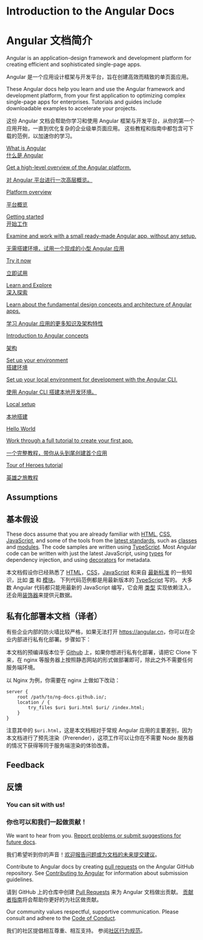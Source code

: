 <h1 class="no-toc">Introduction to the Angular Docs</h1>

<h1 class="no-toc">Angular 文档简介</h1>

Angular is an application-design framework and development platform for creating efficient and sophisticated single-page apps.

Angular 是一个应用设计框架与开发平台，旨在创建高效而精致的单页面应用。

These Angular docs help you learn and use the Angular framework and development platform, from your first application to optimizing complex single-page apps for enterprises.
Tutorials and guides include downloadable examples to accelerate your projects.

这份 Angular 文档会帮助你学习和使用 Angular 框架与开发平台，从你的第一个应用开始，一直到优化复杂的企业级单页面应用。
这些教程和指南中都包含可下载的范例，以加速你的学习。

<div class="card-container">
  <a href="guide/what-is-angular" class="docs-card" title="Angular Platform Overview">
    <section>What is Angular</section>
    <section>什么是 Angular</section>
    <p>Get a high-level overview of the Angular platform.</p>
    <p>对 Angular 平台进行一次高层概览。</p>
    <p class="card-footer">Platform overview</p>
    <p class="card-footer">平台概览</p>
  </a>
  <a href="start" class="docs-card" title="Getting started">
    <section>Getting started</section>
    <section>开始工作</section>
    <p>Examine and work with a small ready-made Angular app, without any setup.</p>
    <p>无需搭建环境，试用一个现成的小型 Angular 应用</p>
    <p class="card-footer">Try it now</p>
    <p class="card-footer">立即试用</p>
  </a>
  <a href="guide/architecture" class="docs-card" title="Angular Concepts">
    <section>Learn and Explore</section>
    <section>深入探索</section>
    <p>Learn about the fundamental design concepts and architecture of Angular apps.</p>
      <p>学习 Angular 应用的更多知识及架构特性</p>
    <p class="card-footer">Introduction to Angular concepts</p>
      <p class="card-footer">架构</p>
  </a>
  <a href="guide/setup-local" class="docs-card" title="Angular Local Environment Setup">
    <section>Set up your environment</section>
    <section>搭建环境</section>
    <p>Set up your local environment for development with the Angular CLI.</p>
    <p>使用 Angular CLI 搭建本地开发环境。</p>
    <p class="card-footer">Local setup</p>
    <p class="card-footer">本地搭建</p>
  </a>
  <a href="tutorial" class="docs-card" title="Work through a full tutorial">
    <section>Hello World</section>
    <p>Work through a full tutorial to create your first app.</p>
    <p>一个完整教程，带你从头到尾创建首个应用</p>
    <p class="card-footer">Tour of Heroes tutorial</p>
    <p class="card-footer">英雄之旅教程</p>
  </a>
</div>

## Assumptions

## 基本假设

These docs assume that you are already familiar with [HTML](https://developer.mozilla.org/docs/Learn/HTML/Introduction_to_HTML "Learn HTML"), [CSS](https://developer.mozilla.org/docs/Learn/CSS/First_steps "Learn CSS"), [JavaScript](https://developer.mozilla.org/docs/Web/JavaScript/A_re-introduction_to_JavaScript "Learn JavaScript"),
and some of the tools from the [latest standards](https://developer.mozilla.org/docs/Web/JavaScript/Language_Resources "Latest JavaScript standards"), such as [classes](https://developer.mozilla.org/docs/Web/JavaScript/Reference/Classes "ES2015 Classes") and [modules](https://developer.mozilla.org/docs/Web/JavaScript/Reference/Statements/import "ES2015 Modules").
The code samples are written using [TypeScript](https://www.typescriptlang.org/ "TypeScript").
Most Angular code can be written with just the latest JavaScript, using [types](https://www.typescriptlang.org/docs/handbook/classes.html "TypeScript Types") for dependency injection, and using [decorators](https://www.typescriptlang.org/docs/handbook/decorators.html "Decorators") for metadata.

本文档假设你已经熟悉了 [HTML](https://developer.mozilla.org/docs/Learn/HTML/Introduction_to_HTML "Learn HTML")，[CSS](https://developer.mozilla.org/docs/Learn/CSS/First_steps "Learn CSS")，[JavaScript](https://developer.mozilla.org/docs/Web/JavaScript/A_re-introduction_to_JavaScript "Learn JavaScript") 和来自 [最新标准](https://developer.mozilla.org/docs/Web/JavaScript/Language_Resources "Latest JavaScript standards") 的一些知识，比如  [类](https://developer.mozilla.org/docs/Web/JavaScript/Reference/Classes "ES2015 Classes") 和 [模块](https://developer.mozilla.org/docs/Web/JavaScript/Reference/Statements/import "ES2015 Modules")。
下列代码范例都是用最新版本的 [TypeScript](https://www.typescriptlang.org/ "TypeScript") 写的。
大多数 Angular 代码都只能用最新的 JavaScript 编写，它会用 [类型](https://www.typescriptlang.org/docs/handbook/classes.html "TypeScript Types") 实现依赖注入，还会用[装饰器](https://www.typescriptlang.org/docs/handbook/decorators.html "Decorators")来提供元数据。

## 私有化部署本文档（译者）

有些企业内部的防火墙比较严格，如果无法打开 <https://angular.cn>，你可以在企业内部进行私有化部署。步骤如下：

本文档的预编译版本位于 [Github](https://github.com/ng-docs/latest.angular.live) 上，如果你想进行私有化部署，请把它 Clone 下来，在 nginx 等服务器上按照静态网站的形式做部署即可，除此之外不需要任何服务端环境。

以 Nginx 为例，你需要在 nginx 上做如下改动：

```
server {
    root /path/to/ng-docs.github.io/;
    location / {
        try_files $uri $uri.html $uri/ /index.html;
    }
}
```

注意其中的 `$uri.html`，这是本文档相对于常规 Angular 应用的主要差别，因为本文档进行了预先渲染（Prerender），这项工作可以让你在不需要 Node 服务器的情况下获得等同于服务端渲染的体验改善。

## Feedback

## 反馈

<h3>You can sit with us!</h3>

<h3>你也可以和我们一起做贡献！</h4>

We want to hear from you. [Report problems or submit suggestions for future docs](https://github.com/angular/angular/issues/new/choose "Angular GitHub repository new issue form").

我们希望听到你的声音！[欢迎报告问题或为文档的未来提交建议](https://github.com/angular/angular/issues/new/choose "Angular GitHub repository new issue form")。

Contribute to Angular docs by creating
[pull requests](https://github.com/angular/angular/pulls "Angular Github pull requests")
on the Angular GitHub repository.
See [Contributing to Angular](https://github.com/angular/angular/blob/main/CONTRIBUTING.md "Contributing guide")
for information about submission guidelines.

请到 GitHub 上的仓库中创建 [Pull Requests](https://github.com/angular/angular/pulls "Angular Github pull requests") 来为 Angular 文档做出贡献。
[贡献者指南](https://github.com/angular/angular/blob/main/CONTRIBUTING.md "贡献者指南")将会帮助你更好的为社区做贡献。

Our community values respectful, supportive communication.
Please consult and adhere to the [Code of Conduct](https://github.com/angular/code-of-conduct/blob/main/CODE_OF_CONDUCT.md "Contributor code of conduct").

我们的社区提倡相互尊重、相互支持。
参阅[社区行为规范](https://github.com/angular/code-of-conduct/blob/main/CODE_OF_CONDUCT.md "contributor code of conduct")。
